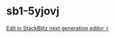 # sb1-5yjovj

[Edit in StackBlitz next generation editor ⚡️](https://stackblitz.com/~/github.com/misskey/sb1-5yjovj)